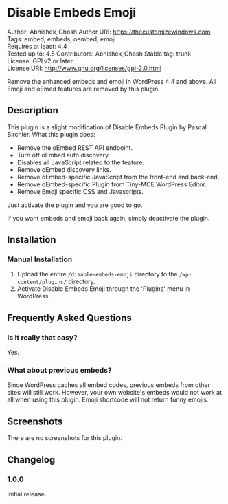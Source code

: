 # Disable Embeds Emoji #
Author: Abhishek_Ghosh
Author URI:         https://thecustomizewindows.com
Tags:               embed, embeds, oembed, emoji  
Requires at least:  4.4  
Tested up to:       4.5
Contributors:       Abhishek_Ghosh
Stable tag:         trunk  
License:            GPLv2 or later  
License URI:        http://www.gnu.org/licenses/gpl-2.0.html  

Remove the enhanced embeds and emoji in WordPress 4.4 and above. All Emoji and oEmed features are removed by this plugin.

## Description ##

This plugin is a slight modification of Disable Embeds Plugin by Pascal Birchler. What this plugin does:

* Remove the oEmbed REST API endpoint.
* Turn off oEmbed auto discovery.
* Disables all JavaScript related to the feature.
* Remove oEmbed discovery links.
* Remove oEmbed-specific JavaScript from the front-end and back-end.
* Remove oEmbed-specific Plugin from Tiny-MCE WordPress Editor.
* Remove Emoji specific CSS and Javascripts.

Just activate the plugin and you are good to go. 

If you want embeds and emoji back again, simply deactivate the plugin.

## Installation ##

### Manual Installation ###

1. Upload the entire `/disable-embeds-emoji` directory to the `/wp-content/plugins/` directory.
2. Activate Disable Embeds Emoji through the 'Plugins' menu in WordPress.

## Frequently Asked Questions ##

### Is it really that easy? ###

Yes.

### What about previous embeds? ###

Since WordPress caches all embed codes, previous embeds from other sites will still work. However, your own website's embeds would not work at all when using this plugin. Emoji shortcode will not return funny emojis.

## Screenshots ##

There are no screenshots for this plugin.

## Changelog ##

### 1.0.0 ###
Initial release.
